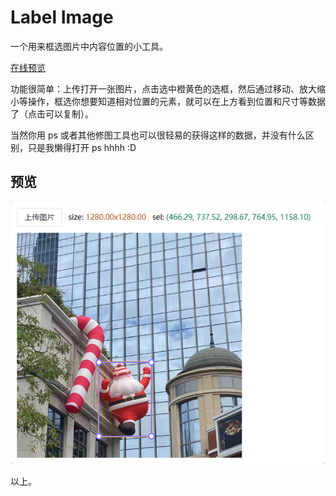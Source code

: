 # Label Image

一个用来框选图片中内容位置的小工具。

[在线预览](https://ec50n9.github.io/label-img/)

功能很简单：上传打开一张图片，点击选中橙黄色的选框，然后通过移动、放大缩小等操作，框选你想要知道相对位置的元素，就可以在上方看到位置和尺寸等数据了（点击可以复制）。

当然你用 ps 或者其他修图工具也可以很轻易的获得这样的数据，并没有什么区别，只是我懒得打开 ps hhhh :D

## 预览

![Alt text](./docs/imgs/preview.png)

以上。
